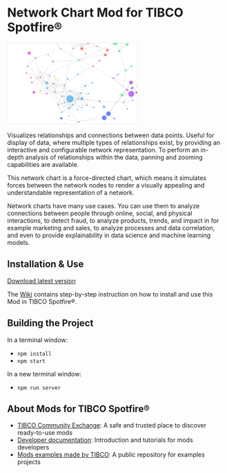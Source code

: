 # Network Chart Mod for TIBCO Spotfire®

<img src="assets/network.png" width="60%"/>

Visualizes relationships and connections between data points. Useful for display of data, where multiple types of relationships exist, by providing an interactive and configurable network representation. To perform an in-depth analysis of relationships within the data, panning and zooming capabilities are available.

This network chart is a force-directed chart, which means it simulates forces between the network nodes to render a visually appealing and understandable representation of a network.

Network charts have many use cases. You can use them to analyze connections between people through online, social, and physical interactions, to detect fraud, to analyze products, trends, and impact in for example marketing and sales, to analyze processes and data correlation, and even to provide explainability in data science and machine learning models.

## Installation & Use

[Download latest version](https://github.com/TIBCOSoftware/spotfire-mod-network/releases)

The [Wiki](https://github.com/TIBCOSoftware/spotfire-mod-network/wiki) contains step-by-step instruction on how to install and use this Mod in TIBCO Spotfire®.

## Building the Project

In a terminal window:
- `npm install`
- `npm start`

In a new terminal window:
- `npm run server`

## About Mods for TIBCO Spotfire®
-   [TIBCO Community Exchange](https://community.tibco.com/s/global-search/%40uri#q=mod%20for%20tibco%20spotfire&t=Exchange&sort=date%20descending): A safe and trusted place to discover ready-to-use mods
-   [Developer documentation](https://tibcosoftware.github.io/spotfire-mods/docs/): Introduction and tutorials for mods developers
-   [Mods examples made by TIBCO](https://github.com/TIBCOSoftware/spotfire-mods/releases/latest): A public repository for examples projects

